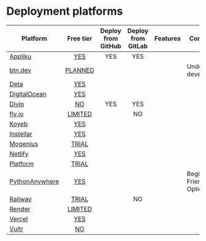 # Deployment platforms

| Platform                                          |                                     Free tier                                     | Deploy from GitHub | Deploy from GitLab | Features | Comments                 |
| ------------------------------------------------- | :-------------------------------------------------------------------------------: | :----------------: | :----------------: | -------- | ------------------------ |
| [Appliku](https://appliku.com)                    |                        [YES](https://appliku.com/#pricing)                        |        YES         |        YES         |          |                          |
| [btn.dev](https://btn.dev)                        | [PLANNED](https://gist.github.com/carltongibson/638e6695ec990e288fa461f6b339e5d9) |                    |                    |          | Under development        |
| [Deta](https://www.deta.sh)                       |                         [YES](https://deta.space/limits)                          |                    |                    |          |                          |
| [DigitalOcean](https://www.digitalocean.com)      |                    [YES](https://www.digitalocean.com/pricing)                    |                    |                    |          |                          |
| [Divio](https://www.divio.com)                    |                       [NO](https://www.divio.com/pricing/)                        |        YES         |        YES         |          |                          |
| [fly.io](https://fly.io)                          |                     [LIMITED](https://www.divio.com/pricing/)                     |                    |         NO         |          |                          |
| [Koyeb](https://www.koyeb.com)                    |                       [YES](https://www.koyeb.com/pricing)                        |                    |                    |          |                          |
| [Instellar](https://instellar.app)                |                   [YES](https://instellar.app/pricing/monthly/)                   |                    |                    |          |                          |
| [Mogenius](https://mogenius.com/)                 |                       [TRIAL](https://mogenius.com/pricing)                       |                    |                    |          |                          |
| [Netlify](https://www.netlify.com/)               |                      [YES](https://www.netlify.com/pricing/)                      |                    |                    |          |                          |
| [Platform](https://platform.sh)                   |                       [TRIAL](https://platform.sh/pricing/)                       |                    |                    |          |                          |
| [PythonAnywhere](https://www.pythonanywhere.com/) |                  [YES](https://www.pythonanywhere.com/pricing/)                   |                    |                    |          | Beginner Friendly Option |
| [Railway](https://railway.app)                    |          [TRIAL](https://docs.railway.app/reference/pricing#free-trial)           |                    |         NO         |          |                          |
| [Render](https://render.com/)                     |                       [LIMITED](https://render.com/pricing)                       |                    |                    |          |                          |
| [Vercel](https://vercel.com/)                     |                         [YES](https://vercel.com/pricing)                         |                    |                    |          |                          |
| [Vultr](https://www.vultr.com)                    |                         [NO](https://vercel.com/pricing)                          |                    |                    |          |                          |
